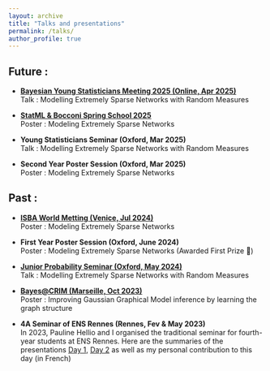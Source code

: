 ```yaml
---
layout: archive
title: "Talks and presentations"
permalink: /talks/
author_profile: true
---
```


## Future :

- **[Bayesian Young Statisticians Meeting 2025 (Online, Apr 2025)](https://baysm2025.github.io)**\
Talk : Modelling Extremely Sparse Networks with Random Measures

- **[StatML & Bocconi Spring School 2025](https://statml.io/index.php/statml-bocconi-spring-school-2025-uk-edition/)**\
Poster : Modeling Extremely Sparse Networks

- **Young Statisticians Seminar (Oxford, Mar 2025)**\
Talk : Modelling Extremely Sparse Networks with Random Measures

- **Second Year Poster Session (Oxford, Mar 2025)** \
Poster : Modeling Extremely Sparse Networks


## Past :

- **[ISBA World Metting (Venice, Jul 2024)](https://www.unive.it/web/en/2208/home)** \
Poster : Modeling Extremely Sparse Networks

- **First Year Poster Session (Oxford, June 2024)** \
Poster : Modeling Extremely Sparse Networks (Awarded First Prize 🥇)


- **[Junior Probability Seminar (Oxford, May 2024)](https://talks.ox.ac.uk/talks/series/id/a1fca4a2-7a77-4fa8-94aa-d9a817bce157)** \
Talk : Modelling Extremely Sparse Networks with Random Measures

- **[Bayes@CRIM (Marseille, Oct 2023)](https://bayesatcirm.github.io/2023/)** \
Poster : Improving Gaussian Graphical Model inference by learning the graph structure <a href="https://valentinkil.github.io/files/pdf/PosterMarseille.pdf" class="special-link"><i class="fas fa-fw fa-file-pdf zoom" aria-hidden="true"></i></a>

- **4A Seminar of ENS Rennes (Rennes, Fev & May 2023)** \
In 2023, Pauline Hellio and I organised the traditional seminar for fourth-year students at ENS Rennes. Here are the summaries of the presentations [Day 1](/files/pdf/Journee4A.pdf), [Day 2](/files/pdf/Journee4A2.pdf) as well as my personal contribution to this day (in French) <a href="https://valentinkil.github.io/files/pdf/LGN.pdf" class="special-link"><i class="fas fa-fw fa-file-pdf zoom" aria-hidden="true"></i></a>



